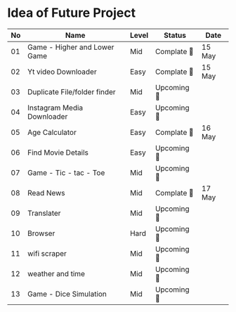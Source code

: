 # Idea of Future Project 


| No | Name | Level | Status | Date | 
| ---- | ---- | ----- | ---- | ------- | 
| 01 | Game - Higher and Lower Game | Mid | Complate 💚 | 15 May |
| 02 | Yt video Downloader | Easy | Complate 💚 | 15 May |
| 03 | Duplicate File/folder finder | Mid | Upcoming 🔴 | |
| 04 | Instagram Media Downloader | Easy | Upcoming 🔴 | |
| 05 | Age Calculator | Easy | Complate 💚 | 16 May |
| 06 | Find Movie Details | Easy | Upcoming 🔴 | |
| 07 | Game - Tic - tac - Toe | Mid | Upcoming 🔴 | |
| 08 | Read News | Mid | Complate 💚 | 17 May |
| 09 | Translater | Mid | Upcoming 🔴 | |
| 10 | Browser | Hard | Upcoming 🔴 | |
| 11 | wifi scraper | Mid | Upcoming 🔴 | |
| 12 | weather and time | Mid | Upcoming 🔴 | |
| 13 | Game - Dice Simulation | Mid | Upcoming 🔴 | |
